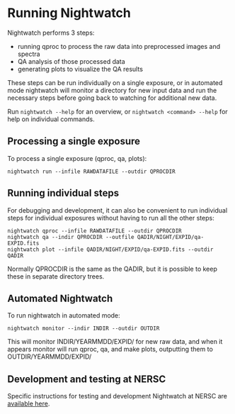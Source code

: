 # Running Nightwatch

Nightwatch performs 3 steps:
  * running qproc to process the raw data into preprocessed images and spectra
  * QA analysis of those processed data
  * generating plots to visualize the QA results
  
These steps can be run individually on a single exposure, or in automated
mode nightwatch will monitor a directory for new input data and run the necessary
steps before going back to watching for additional new data.

Run `nightwatch --help` for an overview, or `nightwatch <command> --help`
for help on individual commands.

## Processing a single exposure

To process a single exposure (qproc, qa, plots):
```
nightwatch run --infile RAWDATAFILE --outdir QPROCDIR
```

## Running individual steps

For debugging and development, it can also be convenient to run individual
steps for individual exposures without having to run all the other steps:

```
nightwatch qproc --infile RAWDATAFILE --outdir QPROCDIR
nightwatch qa --indir QPROCDIR --outfile QADIR/NIGHT/EXPID/qa-EXPID.fits
nightwatch plot --infile QADIR/NIGHT/EXPID/qa-EXPID.fits --outdir QADIR
```

Normally QPROCDIR is the same as the QADIR, but it is possible to keep
these in separate directory trees.

## Automated Nightwatch

To run nightwatch in automated mode:
```
nightwatch monitor --indir INDIR --outdir OUTDIR
```
This will monitor INDIR/YEARMMDD/EXPID/ for new raw data, and when it appears
monitor will run qproc, qa, and make plots, outputting them to
OUTDIR/YEARMMDD/EXPID/

## Development and testing at NERSC

Specific instructions for testing and development Nightwatch at NERSC are
[available here](testing.md).

